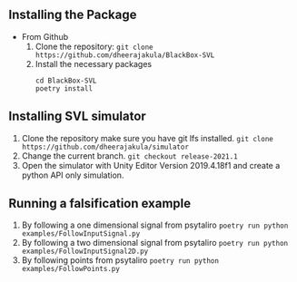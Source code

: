 ## Installing the Package
- From Github 
    1. Clone the repository:
    `git clone https://github.com/dheerajakula/BlackBox-SVL`
    2. Install the necessary packages
        ```
        cd BlackBox-SVL
        poetry install
        ```

## Installing SVL simulator
1. Clone the repository make sure you have git lfs installed.
`git clone https://github.com/dheerajakula/simulator`
2. Change the current branch.
`git checkout release-2021.1`
3. Open the simulator with Unity Editor Version 2019.4.18f1 and create a python API only simulation.

## Running a falsification example
1. By following a one dimensional signal from psytaliro
`poetry run python examples/FollowInputSignal.py`
2. By following a two dimensional signal from psytaliro
`poetry run python examples/FollowInputSignal2D.py`
3. By following points from psytaliro
`poetry run python examples/FollowPoints.py`
